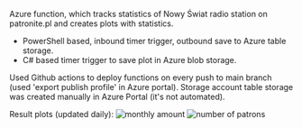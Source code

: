 Azure function, which tracks statistics of Nowy Świat radio station on patronite.pl and creates plots with statistics.

- PowerShell based, inbound timer trigger, outbound save to Azure table storage.
- C# based timer trigger to save plot in Azure blob storage.

Used Github actions to deploy functions on every push to main branch (used 'export publish profile' in Azure portal).
Storage account table storage was created manually in Azure Portal (it's not automated).

Result plots (updated daily):
![monthly amount](https://nowyswiatfn3bd064.blob.core.windows.net/plots/MonthlyAmount.png?raw=true)
![number of patrons](https://nowyswiatfn3bd064.blob.core.windows.net/plots/NumberOfPatrons.png)


